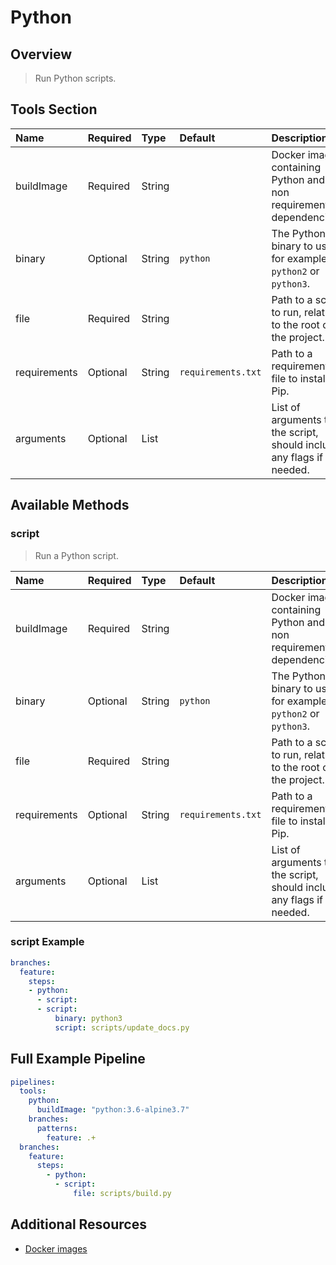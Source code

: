 # Python

## Overview

> Run Python scripts.

## Tools Section

| Name         | Required   | Type   | Default            | Description                                                               |
|:-------------|:-----------|:-------|:-------------------|:--------------------------------------------------------------------------|
| buildImage   | Required   | String |                    | Docker image containing Python and any non requirements.txt dependencies. |
| binary       | Optional   | String | `python`           | The Python binary to use, for example `python2` or `python3`.             |
| file         | Required   | String |                    | Path to a script to run, relative to the root of the project.             |
| requirements | Optional   | String | `requirements.txt` | Path to a requirements.txt file to install via Pip.                       |
| arguments    | Optional   | List   |                    | List of arguments to the script, should include any flags if needed.      |

## Available Methods

### script

> Run a Python script.

| Name         | Required   | Type   | Default            | Description                                                               |
|:-------------|:-----------|:-------|:-------------------|:--------------------------------------------------------------------------|
| buildImage   | Required   | String |                    | Docker image containing Python and any non requirements.txt dependencies. |
| binary       | Optional   | String | `python`           | The Python binary to use, for example `python2` or `python3`.             |
| file         | Required   | String |                    | Path to a script to run, relative to the root of the project.             |
| requirements | Optional   | String | `requirements.txt` | Path to a requirements.txt file to install via Pip.                       |
| arguments    | Optional   | List   |                    | List of arguments to the script, should include any flags if needed.      |

### script Example

```yaml
branches:
  feature:
    steps:
    - python:
      - script:
      - script:
          binary: python3
          script: scripts/update_docs.py
```

## Full Example Pipeline

```yaml
pipelines:
  tools:
    python:
      buildImage: "python:3.6-alpine3.7"
    branches:
      patterns:
        feature: .+
  branches:
    feature:
      steps:
        - python:
          - script:
              file: scripts/build.py
```

## Additional Resources

* [Docker images](https://hub.docker.com/_/python/)